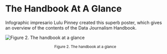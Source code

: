 # The Handbook At A Glance

Infographic impresario Lulu Pinney created this superb poster, which gives an overview of the contents of the Data Journalism Handbook.

![](http://datajournalismhandbook.org/1.0/en/figs/incoming/00-poster.png "Figure 2. The handbook at a glance")

<center><small>Figure 2. The handbook at a glance</small></center>
